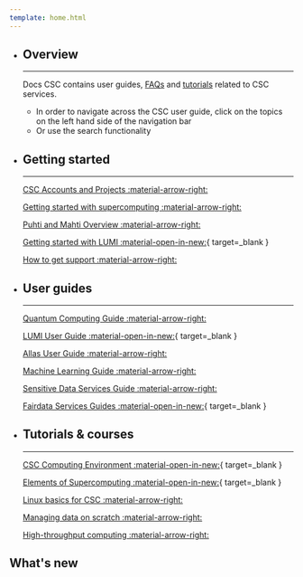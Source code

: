 ```yaml
---
template: home.html
---
```


<div class="grid cards csc-quick-links csc-quick-links--landing" markdown>

- ## Overview

    ---

    Docs CSC contains user guides, [FAQs](support/faq/index.md) and [tutorials](support/tutorials/index.md) related to CSC services.

    * In order to navigate across the CSC user guide, click on the topics on the left hand side of the navigation bar
    * Or use the search functionality

- ## Getting started

    ---

    [CSC Accounts and Projects :material-arrow-right:](accounts/index.md)

    [Getting started with supercomputing :material-arrow-right:](support/tutorials/hpc-quick.md)

    [Puhti and Mahti Overview :material-arrow-right:](computing/index.md)

    [Getting started with LUMI :material-open-in-new:](https://docs.lumi-supercomputer.eu/firststeps/getstarted/){ target=_blank }

    [How to get support :material-arrow-right:](support/contact.md)

- ## User guides

    ---

    [Quantum Computing Guide :material-arrow-right:](computing/quantum-computing/overview.md)

    [LUMI User Guide :material-open-in-new:](https://docs.lumi-supercomputer.eu/){ target=_blank }

    [Allas User Guide :material-arrow-right:](data/Allas/index.md)

    [Machine Learning Guide :material-arrow-right:](support/tutorials/ml-guide.md)

    [Sensitive Data Services Guide :material-arrow-right:](data/sensitive-data/index.md)

    [Fairdata Services Guides :material-open-in-new:](https://www.fairdata.fi/en/fairdata-quick-guide/){ target=_blank }

- ## Tutorials & courses

    ---

    [CSC Computing Environment :material-open-in-new:](https://csc-training.github.io/csc-env-eff/){ target=_blank }

    [Elements of Supercomputing :material-open-in-new:](https://edukamu.fi/elements-of-supercomputing/){ target=_blank }

    [Linux basics for CSC :material-arrow-right:](support/tutorials/env-guide/index.md)

    [Managing data on scratch :material-arrow-right:](support/tutorials/clean-up-data.md)

    [High-throughput computing :material-arrow-right:](computing/running/throughput.md)

</div>

## What's new

<!-- Content will be generated here, do not EDIT manually -->  

